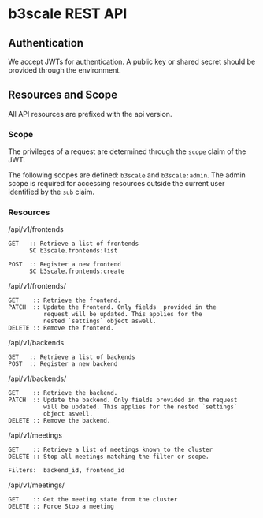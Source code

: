 

# b3scale REST API

## Authentication

We accept JWTs for authentication.
A public key or shared secret should be provided
through the environment.


## Resources and Scope

All API resources are prefixed with the api version.

### Scope

The privileges of a request are determined through the
`scope` claim of the JWT.

The following scopes are defined: `b3scale` and `b3scale:admin`.
The admin scope is required for accessing resources outside the
current user identified by the `sub` claim.


### Resources

 /api/v1/frontends

    GET   :: Retrieve a list of frontends
          SC b3scale.frontends:list

    POST  :: Register a new frontend
          SC b3scale.frontends:create

 /api/v1/frontends/<id>

    GET    :: Retrieve the frontend.
    PATCH  :: Update the frontend. Only fields  provided in the
              request will be updated. This applies for the
              nested `settings` object aswell.
    DELETE :: Remove the frontend.
 
 /api/v1/backends

    GET   :: Retrieve a list of backends
    POST  :: Register a new backend

 /api/v1/backends/<id>

    GET    :: Retrieve the backend.
    PATCH  :: Update the backend. Only fields provided in the request
              will be updated. This applies for the nested `settings`
              object aswell.
    DELETE :: Remove the backend.

 /api/v1/meetings

    GET    :: Retrieve a list of meetings known to the cluster
    DELETE :: Stop all meetings matching the filter or scope.

    Filters:  backend_id, frontend_id

 /api/v1/meetings/<id>

    GET    :: Get the meeting state from the cluster
    DELETE :: Force Stop a meeting


